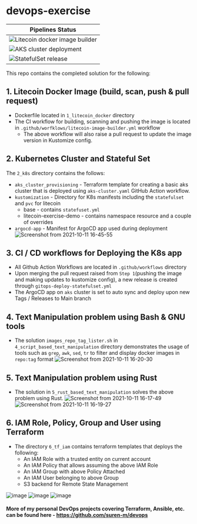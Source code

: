 # devops-exercise

| Pipelines Status |
| -|
| ![Litecoin docker image builder ](https://github.com/suren-m/devops-exercise/actions/workflows/litecoin-image-builder.yml/badge.svg) |
| ![AKS cluster deployment](https://github.com/suren-m/devops-exercise/actions/workflows/aks-cluster.yml/badge.svg) |
| ![StatefulSet release](https://github.com/suren-m/devops-exercise/actions/workflows/gitops-deploy-statefulset.yml/badge.svg) |

This repo contains the completed solution for the following:

## 1. Litecoin Docker Image (build, scan, push & pull request)

* Dockerfile located in `1_litecoin_docker` directory
* The CI workflow for building, scanning and pushing the image is located in `.github/worfklows/litecoin-image-builder.yml` workflow
    * The above workflow will also raise a pull request to update the image version in Kustomize config.

## 2. Kubernetes Cluster and Stateful Set

The `2_k8s` directory contains the follows:

* `aks_cluster_provisioning` - Terraform template for creating a basic aks cluster that is deployed using `aks-cluster.yaml` GitHub Action workflow.
* `kustomization` - Directory for K8s manifests including the `statefulset` and `pvc` for litecoin
    * base - contains `statefuset.yml`
    * litecoin-exercise-demo - contains namespace resource and a couple of overrides
* `argocd-app` - Manifest for ArgoCD app used during deployment
![Screenshot from 2021-10-11 16-45-55](https://user-images.githubusercontent.com/3830633/136818940-8fae120d-f979-4457-a849-1c4d8379329c.png)


## 3. CI / CD workflows for Deploying the K8s app

* All Github Action Workflows are located in `.github/workflows` directory
* Upon merging the pull request raised from `Step 1`(pushing the image and making updates to kustomize config), a new release is created through `gitops-deploy-statefulset.yml`
* The ArgoCD app on `aks` cluster is set to auto sync and deploy upon new Tags / Releases to Main branch

## 4. Text Manipulation problem using Bash & GNU tools

* The solution `images_repo_tag_lister.sh` in `4_script_based_text_manipulation` directory demonstrates the usage of tools such as `grep`, `awk`, `sed`, `tr` to filter and display docker images in `repo:tag` format
![Screenshot from 2021-10-11 16-20-30](https://user-images.githubusercontent.com/3830633/136815395-e27f3d72-cc16-4962-b8c9-3f7c6e278308.png)

## 5. Text Manipulation problem using Rust 

* The solution in `5_rust_based_text_manipulation` solves the above problem using Rust.
![Screenshot from 2021-10-11 16-17-49](https://user-images.githubusercontent.com/3830633/136815113-89361c47-6982-43f5-b184-078c825cd3e2.png)
![Screenshot from 2021-10-11 16-19-27](https://user-images.githubusercontent.com/3830633/136815289-5e5a4370-d243-4800-ae1a-a1b257313d8a.png)

## 6. IAM Role, Policy, Group and User using Terraform

* The directory `6_tf_iam` contains terraform templates that deploys the following:
  * An IAM Role with a trusted entity on current account
  * An IAM Policy that allows assuming the above IAM Role
  * An IAM Group with above Policy Attached
  * An IAM User belonging to above Group
  * S3 backend for Remote State Management
  
![image](https://user-images.githubusercontent.com/3830633/136964369-3b0c09dd-ac3c-4260-aefa-9022ff501b57.png)
![image](https://user-images.githubusercontent.com/3830633/136964084-172d344f-cdc3-4705-b79f-42d1d5a9f957.png)
![image](https://user-images.githubusercontent.com/3830633/136964153-181103c1-1e0d-4a43-bad1-f470ca21a3d3.png)

#### More of my personal DevOps projects covering Terraform, Ansible, etc. can be found here - https://github.com/suren-m/devops
